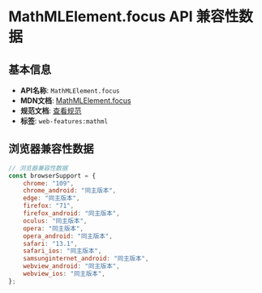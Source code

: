 # MathMLElement.focus API 兼容性数据

## 基本信息

- **API名称**: `MathMLElement.focus`
- **MDN文档**: [MathMLElement.focus](https://developer.mozilla.org/docs/Web/API/MathMLElement/focus)
- **规范文档**: [查看规范](https://html.spec.whatwg.org/multipage/interaction.html#dom-focus-dev)
- **标签**: `web-features:mathml`

## 浏览器兼容性数据

```javascript
// 浏览器兼容性数据
const browserSupport = {
    chrome: "109",
    chrome_android: "同主版本",
    edge: "同主版本",
    firefox: "71",
    firefox_android: "同主版本",
    oculus: "同主版本",
    opera: "同主版本",
    opera_android: "同主版本",
    safari: "13.1",
    safari_ios: "同主版本",
    samsunginternet_android: "同主版本",
    webview_android: "同主版本",
    webview_ios: "同主版本",
};

```

